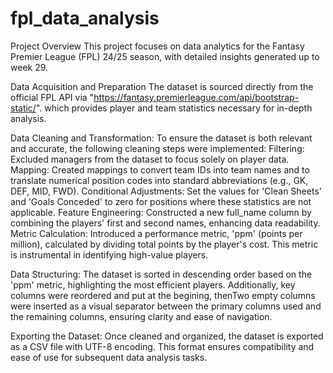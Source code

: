 # fpl_data_analysis

Project Overview
This project focuses on data analytics for the Fantasy Premier League (FPL) 24/25 season, with detailed insights generated up to week 29. 

Data Acquisition and Preparation
The dataset is sourced directly from the official FPL API via "https://fantasy.premierleague.com/api/bootstrap-static/".
which provides player and team statistics necessary for in-depth analysis.

Data Cleaning and Transformation:
To ensure the dataset is both relevant and accurate, the following cleaning steps were implemented:
Filtering: Excluded managers from the dataset to focus solely on player data.
Mapping: Created mappings to convert team IDs into team names and to translate numerical position codes into standard abbreviations (e.g., GK, DEF, MID, FWD).
Conditional Adjustments: Set the values for 'Clean Sheets' and 'Goals Conceded' to zero for positions where these statistics are not applicable.
Feature Engineering: Constructed a new full_name column by combining the players' first and second names, enhancing data readability.
Metric Calculation: Introduced a performance metric, 'ppm' (points per million), calculated by dividing total points by the player's cost. This metric is instrumental in identifying high-value players.

Data Structuring:
The dataset is sorted in descending order based on the 'ppm' metric, highlighting the most efficient players. Additionally, 
key columns were reordered and put at the begining,
thenTwo empty columns were inserted as a visual separator between the primary columns used and the remaining columns, ensuring clarity and ease of navigation.

Exporting the Dataset:
Once cleaned and organized, the dataset is exported as a CSV file with UTF-8 encoding. This format ensures compatibility and ease of use for subsequent data analysis tasks.
